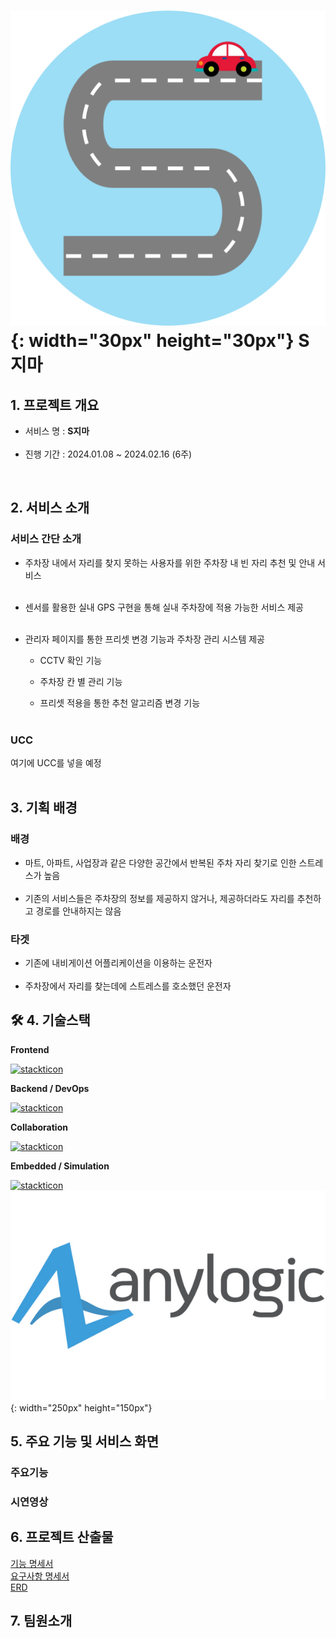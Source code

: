 # ![로고](./로고.png){: width="30px" height="30px"} S지마

## 1. 프로젝트 개요

- 서비스 명 : **S지마**
  <br/>
  <br/>
- 진행 기간 : 2024.01.08 ~ 2024.02.16 (6주)

<br/>

## 2. 서비스 소개

### 서비스 간단 소개

- 주차장 내에서 자리를 찾지 못하는 사용자를 위한 주차장 내 빈 자리 추천 및 안내 서비스
  <br/>
  <br/>
- 센서를 활용한 실내 GPS 구현을 통해 실내 주차장에 적용 가능한 서비스 제공
  <br/>
  <br/>
- 관리자 페이지를 통한 프리셋 변경 기능과 주차장 관리 시스템 제공
  <br/>

  - CCTV 확인 기능
    <br/>

  - 주차장 칸 별 관리 기능
    <br/>

  - 프리셋 적용을 통한 추천 알고리즘 변경 기능
    <br/>
    <br/>

### UCC

여기에 UCC를 넣을 예정
<br/>
<br/>

## 3. 기획 배경

### 배경

- 마트, 아파트, 사업장과 같은 다양한 공간에서 반복된 주차 자리 찾기로 인한 스트레스가 높음
  <br/>
  <br/>
- 기존의 서비스들은 주차장의 정보를 제공하지 않거나, 제공하더라도 자리를 추천하고 경로를 안내하지는 않음

### 타겟

- 기존에 내비게이션 어플리케이션을 이용하는 운전자
  <br/>
  <br/>
- 주차장에서 자리를 찾는데에 스트레스를 호소했던 운전자

## 🛠 4. 기술스택

**Frontend**

[![stackticon](https://firebasestorage.googleapis.com/v0/b/stackticon-81399.appspot.com/o/images%2F1707975907299?alt=media&token=25d47ece-8b95-4bf3-8d22-4d8f3884a4b3)](https://github.com/msdio/stackticon)

**Backend / DevOps**

[![stackticon](https://firebasestorage.googleapis.com/v0/b/stackticon-81399.appspot.com/o/images%2F1707975384097?alt=media&token=9bdf216f-3f16-41c5-89c4-f8d22f84028b)](https://github.com/msdio/stackticon)
<br/>

**Collaboration**

[![stackticon](https://firebasestorage.googleapis.com/v0/b/stackticon-81399.appspot.com/o/images%2F1707975450873?alt=media&token=ca491ae6-5b3a-4e75-98d8-478c66494392)](https://github.com/msdio/stackticon)

**Embedded / Simulation**

[![stackticon](https://firebasestorage.googleapis.com/v0/b/stackticon-81399.appspot.com/o/images%2F1707975598617?alt=media&token=fe70fb21-b626-43cc-9975-8724e30956ff)](https://github.com/msdio/stackticon)
![애니로직로고](image.png){: width="250px" height="150px"}

## 5. 주요 기능 및 서비스 화면

### 주요기능

### 시연영상

## 6. 프로젝트 산출물

[기능 명세서](https://evergreen-leopon-157.notion.site/fc07268eb9214db8aa48eca10b398ce2?v=5e438d4588d34080b0b35ff7e628083a&pvs=4)
<br/>
[요구사항 명세서](https://evergreen-leopon-157.notion.site/7a42a6fd22c54a7f9858dfbc5798f1df?v=0a5b61f4d5834201812657ddf14abd0b&pvs=4)
<br/>
[ERD](https://evergreen-leopon-157.notion.site/ERD-74cfe8c004774275ac930393dcfc358f?pvs=4)
<br/>

## 7. 팀원소개

```

```

